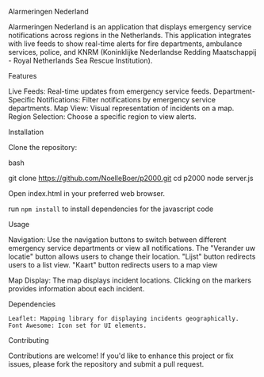 Alarmeringen Nederland

Alarmeringen Nederland is an application that displays emergency service notifications across regions in the Netherlands. This application integrates with live feeds to show real-time alerts for fire departments, ambulance services, police, and KNRM (Koninklijke Nederlandse Redding Maatschappij - Royal Netherlands Sea Rescue Institution).

Features

Live Feeds: Real-time updates from emergency service feeds.
Department-Specific Notifications: Filter notifications by emergency service departments.
Map View: Visual representation of incidents on a map.
Region Selection: Choose a specific region to view alerts.

Installation

Clone the repository:

bash

git clone https://github.com/NoelleBoer/p2000.git
cd p2000
node server.js

Open index.html in your preferred web browser.

run `npm install` to install dependencies for the javascript code

Usage

Navigation:
    Use the navigation buttons to switch between different emergency service departments or view all notifications.
    The "Verander uw locatie" button allows users to change their location.
    "Lijst" button redirects users to a list view.
    "Kaart" button redirects users to a map view

Map Display:
    The map displays incident locations.
    Clicking on the markers provides information about each incident.

Dependencies

    Leaflet: Mapping library for displaying incidents geographically.
    Font Awesome: Icon set for UI elements.

Contributing

Contributions are welcome! If you'd like to enhance this project or fix issues, please fork the repository and submit a pull request.
